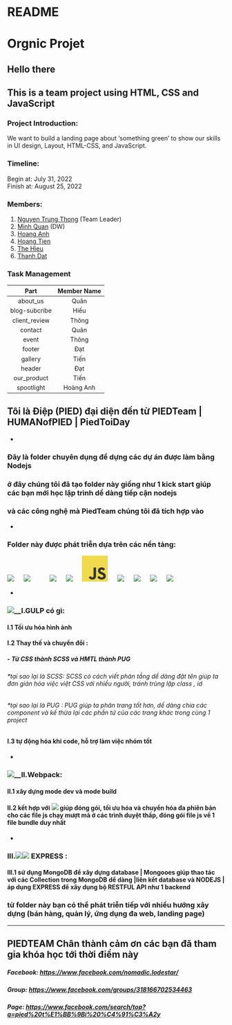 # README

# Orgnic Projet

## Hello there

## This is a team project using HTML, CSS and JavaScript

### Project Introduction:

We want to build a landing page about ‘something green’ to show our skills in UI design, Layout, HTML-CSS, and JavaScript. 

### Timeline:

Begin at: July 31, 2022 \
Finish at: August 25, 2022 

### Members:

1. [Nguyen Trung Thong](https://github.com/thongnt0208) (Team Leader)
2. [Minh Quan](https://github.com/lmaolmmo) (DW) 
3. [Hoang Anh](https://github.com/danghoanganh36) 
4. [Hoang Tien](https://github.com/WangChen0105) 
5. [The Hieu](https://github.com/hieuvuanguday) 
6. [Thanh Dat](https://github.com/DatRua411) 

### Task Management
|      Part     | Member Name |
|:-------------:|:-----------:|
| about_us      | Quân        |
| blog-subcribe | Hiếu        |
| client_review | Thông       |
| contact       | Quân        |
| event         | Thông       |
| footer        | Đạt         |
| gallery       | Tiến        |
| header        | Đạt         |
| our_product   | Tiến        |
| spootlight    | Hoàng Anh   |

###

### 
## Tôi là Điệp (PIED) đại diện đến từ PIEDTeam | HUMANofPIED | PiedToiDay
-
### Đây là folder chuyên dụng để dựng các dự án được làm bằng Nodejs
### ở đây chúng tôi đã tạo folder này giống như 1 kick start giúp các bạn mới học lập trình dể dàng tiếp cận nodejs 
### và các công nghệ mà PiedTeam chúng tôi đã tích hợp vào
-
### Folder này được phát triễn dựa trên các nền tảng: 

<img src="https://cdn-icons-png.flaticon.com/512/732/732212.png" width="60">	&#8194;	&#8194;<img src="https://camo.githubusercontent.com/2eb688a747805c9acd144faf728c8a30f86fc4ca5fb39e6528232f0372151364/68747470733a2f2f63646e2e7261776769742e636f6d2f7075676a732f7075672d6c6f676f2f656563343336636565386664396431373236643738333963626539396431663639343639326330632f5356472f7075672d66696e616c2d6c6f676f2d5f2d636f6c6f75722d3132382e737667" width="70">	&#8194;	&#8194;
	&#8194;	&#8194;<img src="https://upload.wikimedia.org/wikipedia/commons/thumb/d/d5/CSS3_logo_and_wordmark.svg/120px-CSS3_logo_and_wordmark.svg.png" width="60">
	&#8194;	&#8194;<img src="https://sass-lang.com/assets/img/logos/logo-b6e1ef6e.svg" width="60">
	&#8194;	&#8194;<img src="https://raw.githubusercontent.com/voodootikigod/logo.js/master/js.png" width="60">
	&#8194;	&#8194;<img src="https://nodejs.org/static/images/logo.svg" width="100">
	&#8194;	&#8194;<img src="https://webpack.js.org/site-logo.1fcab817090e78435061.svg" width="100">
	&#8194;	&#8194;<img src="https://strongloop.com/blog-assets/2015/07/babel.png" width="50">
	&#8194;	&#8194;<img src="https://upload.wikimedia.org/wikipedia/commons/thumb/7/72/Gulp.js_Logo.svg/1200px-Gulp.js_Logo.svg.png" width="30">

-
### <img src="https://upload.wikimedia.org/wikipedia/commons/thumb/7/72/Gulp.js_Logo.svg/1200px-Gulp.js_Logo.svg.png" width="30">__I.GULP có gì:
#### I.1 Tối ưu hóa hình ảnh
#### I.2 Thay thế và chuyển đổi :
##### - Từ CSS thành SCSS và HMTL thành PUG
###### *tại sao lại là SCSS: SCSS có cách viết phân tầng dể dàng đặt tên giúp ta đơn giản hóa việc việt CSS với nhiều người, tránh trùng lập class , id
###### *tại sao lại là PUG : PUG giúp ta phân trang tốt hơn, dể dàng chia các component và kế thừa lại các phần tử của các trang khác trong cùng 1 project
#### I.3 tự động hóa khi code, hỗ trợ làm việc nhóm tốt
-
### <img src="https://webpack.js.org/site-logo.1fcab817090e78435061.svg" width="100">__II.Webpack:
#### II.1 xây dựng mode dev và mode build
#### II.2 kết hợp với <img src="https://strongloop.com/blog-assets/2015/07/babel.png" width="50"> giúp đóng gói, tối ưu hóa và chuyển hóa đa phiên bản cho các file js chạy mượt mà ở các trình duyệt thấp, đóng gói file js về 1 file bundle duy nhất
-
### III.<img src="https://webimages.mongodb.com/_com_assets/cms/kuyjf3vea2hg34taa-horizontal_default_slate_blue.svg?auto=format%252Ccompress" width="100"><img src="https://nodejs.org/static/images/logo.svg" width="100"> EXPRESS :

#### III.1 sử dụng MongoDB để xây dựng database | Mongooes giúp thao tác với các Collection trong MongoDB dể dàng |liên kết database và NODEJS | áp dụng EXPRESS để xây dụng bộ RESTFUL API như 1 backend
### từ folder này bạn có thể phát triễn tiếp với nhiều hướng xây dựng (bán hàng, quản lý, ứng dụng đa web, landing page)
-------
## **PIEDTEAM** Chân thành cảm ơn các bạn đã tham gia khóa học tới thời điểm này
##### Facebook: https://www.facebook.com/nomadic.lodestar/
##### Group: https://www.facebook.com/groups/318166702534463
##### Page: https://www.facebook.com/search/top?q=pied%20t%E1%BB%9Bi%20%C4%91%C3%A2y
